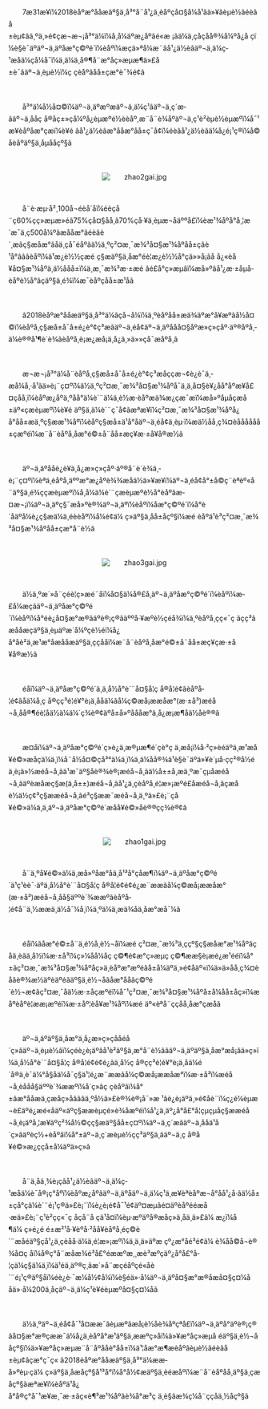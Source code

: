 <p style="text-indent: 2em;"><span style="text-indent: 2em;">7</span><span style="text-indent: 2em;">æ31æ¥ï¼2018èåºæ°å­åæäº§ä¸å³°å¨å¹¿ä¸èåºçå¤§å¼å¹ãä»¥âèµè½ãéèãå±èµ¢âä¸ºä¸»é¢çæ¬æ¬¡å³°ä¼ï¼å¸å¼äºæ¿åºãé«æ ¡ãä¼ä¸ç­åçåå®¾å¼ºå¿å çï¼è§è¯äºäº¬ä¸äºåæ°ç©ºé´ï¼èåºï¼æ­çä»ªå¼æ¨âå¹¿ä½èâäº¬ä¸ä¼ç­¹æåä¼çå¼å¯ï¼ä¸ä¼ä¸å®¶å¨æ°å­ç»æµæ¶ä»£å±è¯âäº¬ä¸èµè½ï¼ç çèåºâåå±çæ°è¯¾é¢ã</span></p>
<p style="text-indent: 2em;"><span style="text-indent: 2em;"><br/></span></p>
<p style="text-indent: 2em;"><span style="text-indent: 2em;">å³°ä¼å½å¤©ï¼äº¬ä¸äºæºæäº¬ä¸ä¼ç­¹ãäº¬ä¸ç´æ­ãäº¬ä¸ååç å®åç±»ç­å¼ºå¿èµæºé½èèåº,æ¨å¨è¾åºäº¬ä¸ç¹è²èµè½èµæºï¼å¯¹æ¥èåºåæ°çæï¼è¥é âå¹¿ä½èâæ°å­åæ°åå±ç¯å¢ï¼éèâå¹¿ä½èâä¼å¿é¡¹ç®ï¼å©åèåºäº§ä¸å­µååçº§ã</span></p>
<p style="text-indent: 2em;"><span style="text-indent: 2em;"><br/></span></p>
<p style="text-indent: 0em; text-align: center;"><span style="text-indent: 2em;"><img src="//img1.jcloudcs.com/cms/6a8e4f36-5225-4c63-9d94-a810b505281020180801160447.jpg" title="" alt="zhao2gai.jpg"/></span></p>
<p style="text-indent: 0em;"><span style="text-indent: 2em;"><br/></span></p>
<p style="text-indent: 2em;">å¨è·æµ·å²¸100å¬éèå´åï¼éèçå¨ç60%çç»æµæ»éã75%çå¤§åå¸ã70%çå·¥ä¸èµæ¬åäººå£ï¼èæ¹¾åºå°å¸¦æ´æ¯ä¸ç500å¼ºãæååæ°ãéèãè´¸æãç§æåæ°ãåä¸çå¯éåºãä½ä¸ºç²¤æ¸¯æ¾³å¤§æ¹¾åºåå±çâè¹å°âââèåºï¼ä¹æ¿è½½çæé ç§æäº§ä¸åæ°éè¦æ¿è½½å°çä»»å¡ãå å¿«èå¥å¤§æ¹¾åºä¸ä½ååå±ï¼ä¸æ¸¯æ¾³æ·±æé âé£å°ç»æµâï¼æå»ºâå¹¿æ·±å­µå-èåºè½å°âçäº§ä¸é¾ï¼æ¯èåºçåå±æ¹åã</p>
<p style="text-indent: 2em;"><br/></p>
<p style="text-indent: 2em;"><span style="text-indent: 2em;">â2018èåºæ°å­åæäº§ä¸å³°ä¼âçå¬å¼ï¼ä¸ºèåºåå±æä¾äºæ°å¥æºãå½å¤©ï¼èåºå¸ç§æå±å¯å±é¿è°¢ç³æãäº¬ä¸éå¢äº¬ä¸äºååå¤§åºæ»ç»çåº·äº®åºå¸­ä¼è®®å¹¶è´è¾ãèåºå¸è¡æ¿æå¡ä¸­å¿ä¸»ä»»çå¯æåºå¸­ã</span></p>
<p style="text-indent: 2em;"><span style="text-indent: 2em;"><br/></span></p>
<p style="text-indent: 2em;"><span style="text-indent: 2em;">æ¬æ¬¡å³°ä¼å¨èåºå¸ç§æå±å¯å±é¿è°¢ç³æåççæ¬¢è¿è¯ä¸­æå¼å¸·å¹ãä»è¡¨ç¤ºï¼ä½ä¸ºç²¤æ¸¯æ¾³å¤§æ¹¾åºå¯ä¸ä¸å¤§è¥¿åå°åºæ¥å£¤çåå¸ï¼èåºæ¿åºä¸ºåå°ä¼è´¨ä¼ä¸è½æ·èåºæä¾æ¿ç­æ¯æï¼æå»ºå­µåçæå±äº«çæèµæºï¼è¥é äº§ä¸ä¼è´¨ç¯å¢ãæªæ¥ï¼ç²¤æ¸¯æ¾³å¤§æ¹¾åºå¿å°åå±æä¸ºç§ææ¹¾åºï¼èåºç§æå±ä¹å°åäº¬ä¸éå¢ä¸èµ·ï¼æä½åå¸ç¾¤èåååååå±çæºéï¼æ¨å¨èåºå¸åæ°é©±å¨åå±æç¥æ·±å¥å®æ½ã</span></p>
<p style="text-indent: 2em;"><span style="text-indent: 2em;"><br/></span></p>
<p style="text-indent: 2em;"><span style="text-indent: 2em;">äº¬ä¸äºååè¿è¥ä¸­å¿æ»ç»çåº·äº®å¨è´è¾ä¸­è¡¨ç¤ºï¼èªä¸èåºå¸äººæ°æ¿åºè¾¾æåä½ä»¥æ¥ï¼äº¬ä¸éå¢å°±å©ç¨èªèº«å¨äº§ä¸é¾ççæèµæºï¼å¸å¼ä¼è´¨çæèµæºè½å°èåºãæ­¤æ¬¡ï¼äº¬ä¸äºç§¯æå»ºè®¾äº¬ä¸äºï¼èåºï¼åæ°ç©ºé´ï¼å°è´åäºå¼è¿ç§æä¼ä¸éèèåºï¼å¼é¢ä¼ ç»äº§ä¸åå±åçº§ï¼æé èåºä¹è³ç²¤æ¸¯æ¾³å¤§æ¹¾åºåå±çæ°å¨è½ã</span></p>
<p style="text-indent: 2em;"><span style="text-indent: 2em;"><br/></span></p>
<p style="text-indent: 0em; text-align: center;"><span style="text-indent: 2em;"><img src="//img1.jcloudcs.com/cms/0c0a7a45-e1fe-4529-8ce1-a551968d30e720180801160703.jpg" title="" alt="zhao3gai.jpg"/></span></p>
<p style="text-indent: 0em;"><span style="text-indent: 2em;"><br/></span></p>
<p style="text-indent: 2em;"><span style="text-indent: 2em;">ä½ä¸ºæ´»å¨çéè¦ç»æé¨åï¼å¤§ä¼å®£å¸äº¬ä¸äºåæ°ç©ºé´ï¼èåºï¼æ­£å¼æ­çãäº¬ä¸äºåæ°ç©ºé´ï¼èåºï¼å°éè¿å¤§æ°æ®ãäºè®¡ç®ãäººå·¥æºè½ç­éå¾ï¼ä¸ºèåºå¸çç«¯ç ãçç³ãæååæç­äº§ä¸èµäºæ´å¼ºçè½éï¼å¿å°å­è²ä¸æ¹æ°å­æååæäº§ä¸ççååï¼æ¨å¨èåºå¸åæ°é©±å¨åå±æç¥çæ·±å¥å®æ½ã</span></p>
<p style="text-indent: 2em;"><span style="text-indent: 2em;"><br/></span></p>
<p style="text-indent: 2em;"><span style="text-indent: 2em;">éåï¼äº¬ä¸äºåæ°ç©ºé´ä¸ä¸­å½å°è´¨å¤§å­¦ç å®å­¦é¢ãèåºå­¦é¢ãåä¼å¸ç å®çç³é¦é¥°è¡ä¸ååä¼ãå¼ç©æå¡ææåæ°(æ·±å³)æéå¬å¸åå®¶éè¦åä½ä¼ä¼´ç­¾è®¢äºå±å»ºåååæ°ä¸­å¿æ¡æ¶åä½åè®®ã</span></p>
<p style="text-indent: 2em;"><span style="text-indent: 2em;"><br/></span></p>
<p style="text-indent: 2em;"><span style="text-indent: 2em;">æ­¤åï¼äº¬ä¸äºåæ°ç©ºé´ç»è¿ä¸æ®µæ¶é´çè°ç ä¸æå¡ï¼å·²ç»èéäºä¸æ¹æå¥é©»æåçä¼ä¸ï¼å¨å½å¤©çå³°ä¼ä¸ï¼ä¸ä¼åå®¾ä¹è§è¯äºä»¥</span><span style="text-indent: 2em;">è´µå·çç²®å½éä¸è¡ä»½æéå¬å¸ãä¹æ¯äº§åè®¾è®¡æéå¬å¸ãä½å±±å¸æä¸ºæ¯çµå­æéå¬å¸ãäºèæåæç§æ(ä¸­å±±)æéå¬å¸ãå¹¿ä¸çèåºå¸é¦æ»¡æºé£åæéå¬å¸ãçæåè½ä½ç¢³ç§ææéå¬å¸ãé³ç§ææ¯æéå¬å¸ä¸ºä»£è¡¨çå¥é©»ä¼ä¸ä¸</span><span style="text-indent: 2em;">äº¬ä¸äºåæ°ç©ºé´æåå¥é©»åè®®çç­¾è®¢ã</span></p>
<p style="text-indent: 2em;"><span style="text-indent: 2em;"><br/></span></p>
<p style="text-indent: 0em; text-align: center;"><span style="text-indent: 2em;"><img src="//img1.jcloudcs.com/cms/5da45dd3-fe76-46e2-ba76-6deaa0d11b9020180801160818.jpg" title="" alt="zhao1gai.jpg"/></span></p>
<p style="text-indent: 0em;"><span style="text-indent: 2em;"><br/></span></p>
<p style="text-indent: 2em;"><span style="text-indent: 2em;">å¨ä¸ºå¥é©»ä¼ä¸æ­å»ºåæ°åä¸å¹³å°çåæ¶ï¼äº¬ä¸äºåæ°ç©ºé´ä¹ç¹èè¯·äºä¸­å½å°è´¨å¤§å­¦ç å®å­¦é¢é¢é¿æ¨ææãå¼ç©æå¡ææåæ°(æ·±å³)æéå¬å¸åå§äººè´¾ææºãèåºå­¦é¢å¨ä¸½ææä¸ä½å¯¼å¸ï¼ä¸ºä¼ä¸æä¾åä¸åæ°æå¯¼ã</span></p>
<p style="text-indent: 2em;"><span style="text-indent: 2em;"><br/></span></p>
<p style="text-indent: 2em;"><span style="text-indent: 2em;">éåï¼ãåæ°é©±å¨ä¸é½å¸è½¬åï¼æé ç²¤æ¸¯æ¾³ä¸ççº§ç§æåæ°æ¹¾åºãçåä¸èãä¸­å½ï¼æ·±å³ï¼ç»¼åå¼åç ç©¶é¢æ°ç»æµç ç©¶ææ§è¡æé¿æ¹ééï¼å°±ãç²¤æ¸¯æ¾³å¤§æ¹¾åºåç»ä¸èåºæ°æºéãå±å¼äºä¸»é¢åäº«ï¼ä»ä»åå¸ç¾¤èåãè®¾æ½äºèäºéãäº§ä¸è½¬åãåæ°ååãç©ºé´è½¬æ¢ãç²¤æ¸¯åä½æ·±åç­æºéï¼å¯¹ç²¤æ¸¯æ¾³å¤§æ¹¾åºå±å¼åå±åç»ï¼æåºèåºè¦ææ¡æºéï¼æ·±åº¦èå¥æ¹¾åºï¼æé äº«èªå¨ççåå¸åæ°çæåã</span></p>
<p style="text-indent: 2em;"><span style="text-indent: 2em;"><br/></span></p>
<p style="text-indent: 2em;"><span style="text-indent: 2em;">äº¬ä¸äºäº§ä¸åæ°ä¸­å¿æ»ç»çååéå´ç»âäº¬ä¸èµè½âï¼çéè¿è¡äºâå¹è²äº§ä¸æ°å¨è½ââäº¬ä¸äºäº§ä¸åæ°æå¡âä»ç»ï¼ä¸­å½å°è´¨å¤§å­¦ç å®å­¦é¢é¢é¿ãä¸­å½ç å®çç³é¦é¥°è¡ä¸åä¼é´å®ä¸è¯ä¼°å§åä¼å¯ç§ä¹¦é¿æ¨ææãå¼ç©æå¡ææåæ°ï¼æ·±å³ï¼æéå¬å¸èååå§äººè´¾ææºï¼å´ç»âç çèåºâï¼å°±âæ°å­åæä¸çæåç»åâãâä¸ºå½ä»£è®¾è®¡å¯»æ ¹âè¿è¡äºä¸»é¢åè¨ï¼ç¿é¼èµæ¬è£äºé¿æé«åäº«äºç§ææèµçé»è¾åæºéï¼å¹¿ä¸äº¿å°å£°å­¦çµçµå­ç§ææéå¬å¸è¡äºå¸¦æ¥äºç²¾å½©çç§æäº§åå±ç¤ºï¼äº¬ä¸ç´æ­ãäº¬ä¸ååä¹å´ç»âäºèç½+èåºâï¼å°±äº¬ä¸ç´æ­èµè½çç³äº§ä¸ãäº¬ä¸ç å®å¥é©»æ¿ç­ç­å±å¼äºä»ç»ã</span></p>
<p style="text-indent: 2em;"><span style="text-indent: 2em;"><br/></span></p>
<p style="text-indent: 2em;"><span style="text-indent: 2em;">å¨ä¸åä¸¾è¡çâå¹¿ä½èâäº¬ä¸ä¼ç­¹æåä¼è¯å®¡ç°åºï¼èåºæ¿åºãäº¬ä¸äºåäº¬ä¸ä¼ç­¹ä¸æ¥èªèåºæ¬å°åå¹¿å·ãä½å±±ç­å°çä¼è´¨é¡¹ç®ä»£è¡¨ï¼è¿è¡é¢å¯¹é¢äº¤æµã</span><span style="text-indent: 2em;">é¤äºèåºééæå·æä»£è¡¨ç¹è²çç«¯ç åçå¨å çä¹å¤ï¼èµ·æºäºå®æåç»ä¸åä¸ä»£ä¼ æ¿ï¼å¶ä¼ ç»é¿é é±æ²¹å·¥èºå·²åå¥èåºå¸éç©è´¨æåéäº§çå¹¿ä¸çèå­å·ä¼ä¸é¦æ»¡æºï¼ä¸ä¸ä»äºæ çº¿æ°å­é³é¢ä¼ è¾åå©å¬è®¾å¤ç åï¼å®ç°å¨æåæ¾é³å£°éææºæ¸¸æè³æºçäº¿å°å£°å­¦ç­ä¼ç§ä¼ä¸ï¼ä¹éä¸äº®ç¸ãæ´»å¨æç­éåºçé«åè´¨é¡¹ç®äº§åï¼éè¿è·¯æ¼å½¢å¼ï¼è§éä»·å¼äº¬ä¸äºå¤§æ°æ®åæå¤§ç¤¼ååä»·å¼200ä¸åçäº¬ä¸ä¼ç­¹è¥éèµæºå¤§ç¤¼åã</span></p>
<p style="text-indent: 2em;"><span style="text-indent: 2em;"><br/></span></p>
<p style="text-indent: 2em;"><span style="text-indent: 2em;">ä½ä¸ºäº¬ä¸éå¢å¯¹å¤ææ¯ãèµæºãæå¡è½åè¾åºçªå£ï¼äº¬ä¸äºå°äºè®¡ç®ãå¤§æ°æ®çææ¯ä¼å¿ä¸èåºå°æ¹äº§ä¸ææºç»åï¼ä»¥æ°å­ç»æµå éäº§ä¸è½¬ååçº§ï¼ä»¥æºåç»æµæ¨å¨åºååè°åå±ï¼ä¹¦åæ°æ¶æèåºâèµè½ãéèãå±èµ¢âçæ°ç¯ç« ã2018èåºæ°å­åæäº§ä¸å³°ä¼ææ­å»ºèµ·çä¼ ç»äº§ä¸åæåçº§å¹³å°ï¼å°å½¢æäº§ä¸èéæåºï¼æ¨å¨èåºåå¸äº§ä¸çæåçº§ãæªæ¥ï¼èåºä¹å¿å°å®ç°å¯¹æ¥æ¸¯æ·±ãç«è¶³æ¹¾åºãè¾å°æ³ç ä¸è§ãæ¾ç¼å¨ççåä¸½åçº§ã</span></p>

